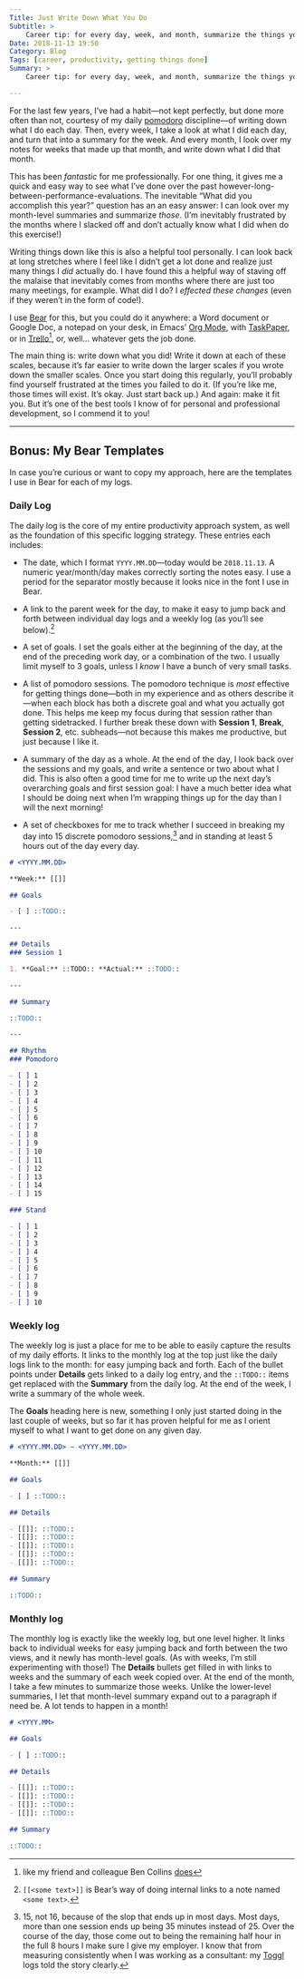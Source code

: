 ```yaml
---
Title: Just Write Down What You Do
Subtitle: >
    Career tip: for every day, week, and month, summarize the things you accomplished.
Date: 2018-11-13 19:50
Category: Blog
Tags: [career, productivity, getting things done]
Summary: >
    Career tip: for every day, week, and month, summarize the things you accomplished.

---
```


For the last few years, I’ve had a habit—not kept perfectly, but done more often than not, courtesy of my daily [pomodoro](https://www.chriskrycho.com/pomodoro/) discipline—of writing down what I do each day. Then, every week, I take a look at what I did each day, and turn that into a summary for the week. And every month, I look over my notes for weeks that made up that month, and write down what I did that month.

This has been *fantastic* for me professionally. For one thing, it gives me a quick and easy way to see what I’ve done over the past however-long-between-performance-evaluations. The inevitable “What did you accomplish this year?” question has an an easy answer: I can look over my month-level summaries and summarize *those*. (I’m inevitably frustrated by the months where I slacked off and don’t actually know what I did when do this exercise!)

Writing things down like this is also a helpful tool personally. I can look back at long stretches where I feel like I didn’t get a lot done and realize just many things I *did* actually do. I have found this a helpful way of staving off the malaise that inevitably comes from months where there are just too many meetings, for example. What did I do? I <i>effected these changes</i> (even if they weren’t in the form of code!).

I use [Bear](https://bear.app) for this, but you could do it anywhere: a Word document or Google Doc, a notepad on your desk, in Emacs’ [Org Mode](https://orgmode.org), with [TaskPaper](https://www.taskpaper.com), or in [Trello](#)[^1], or, well… whatever gets the job done.

The main thing is: write down what you did! Write it down at each of these scales, because it’s far easier to write down the larger scales if you wrote down the smaller scales. Once you start doing this regularly, you’ll probably find yourself frustrated at the times you failed to do it. (If you’re like me, those times will exist. It’s okay. Just start back up.) And again: make it fit you. But it’s one of the best tools I know of for personal and professional development, so I commend it to you!

---- 

## Bonus: My Bear Templates

In case you’re curious or want to copy my approach, here are the templates I use in Bear for each of my logs.

### Daily Log

The daily log is the core of my entire productivity approach system, as well as the foundation of this specific logging strategy. These entries each includes:

- The date, which I format `YYYY.MM.DD`—today would be `2018.11.13`. A numeric year/month/day makes correctly sorting the notes easy. I use a period for the separator mostly because it looks nice in the font I use in Bear.

- A link to the parent week for the day, to make it easy to jump back and forth between individual day logs and a weekly log (as you’ll see below).[^2]

- A set of goals. I set the goals either at the beginning of the day, at the end of the preceding work day, or a combination of the two. I usually limit myself to 3 goals, unless I *know* I have a bunch of very small tasks.

- A list of pomodoro sessions. The pomodoro technique is *most* effective for getting things done—both in my experience and as others describe it—when each block has both a discrete goal and what you actually got done. This helps me keep my focus during that session rather than getting sidetracked. I further break these down with **Session 1**, **Break**, **Session 2**, etc. subheads—not because this makes me productive, but just because I like it.

- A summary of the day as a whole. At the end of the day, I look back over the sessions and my goals, and write a sentence or two about what I did. This is also often a good time for me to write up the next day’s overarching goals and first session goal: I have a much better idea what I should be doing next when I’m wrapping things up for the day than I will the next morning!

- A set of checkboxes for me to track whether I succeed in breaking my day into 15 discrete pomodoro sessions,[^3] and in standing at least 5 hours out of the day every day.

```md
# <YYYY.MM.DD>

**Week:** [[]]

## Goals

- [ ] ::TODO::

---

## Details
### Session 1

1. **Goal:** ::TODO:: **Actual:** ::TODO::

---

## Summary

::TODO::

---

## Rhythm
### Pomodoro

- [ ] 1
- [ ] 2
- [ ] 3
- [ ] 4
- [ ] 5
- [ ] 6
- [ ] 7
- [ ] 8
- [ ] 9
- [ ] 10
- [ ] 11
- [ ] 12
- [ ] 13
- [ ] 14
- [ ] 15

### Stand

- [ ] 1
- [ ] 2
- [ ] 3
- [ ] 4
- [ ] 5
- [ ] 6
- [ ] 7
- [ ] 8
- [ ] 9
- [ ] 10
```

### Weekly log

The weekly log is just a place for me to be able to easily capture the results of my daily efforts. It links to the monthly log at the top just like the daily logs link to the month: for easy jumping back and forth. Each of the bullet points under **Details** gets linked to a daily log entry, and the `::TODO::` items get replaced with the **Summary** from the daily log. At the end of the week, I write a summary of the whole week.

The **Goals** heading here is new, something I only just started doing in the last couple of weeks, but so far it has proven helpful for me as I orient myself to what I want to get done on any given day.

```md
# <YYYY.MM.DD> – <YYYY.MM.DD>

**Month:** [[]]

## Goals

- [ ] ::TODO::

## Details

- [[]]: ::TODO::
- [[]]: ::TODO::
- [[]]: ::TODO::
- [[]]: ::TODO::
- [[]]: ::TODO::

## Summary

::TODO::
```

### Monthly log

The monthly log is exactly like the weekly log, but one level higher. It links back to individual weeks for easy jumping back and forth between the two views, and it newly has month-level goals. (As with weeks, I’m still experimenting with those!) The **Details** bullets get filled in with links to weeks and the summary of each week copied over. At the end of the month, I take a few minutes to summarize those weeks. Unlike the lower-level summaries, I let that month-level summary expand out to a paragraph if need be. A lot tends to happen in a month!

```md
# <YYYY.MM>

## Goals

- [ ] ::TODO::

## Details

- [[]]: ::TODO::
- [[]]: ::TODO::
- [[]]: ::TODO::
- [[]]: ::TODO::

## Summary

::TODO::
```

[^1]:	like my friend and colleague Ben Collins [does](https://benjamincollins.com/blog/using-trello-to-organize-my-daily-work/)

[^2]:	`[[<some text>]]` is Bear’s way of doing internal links to a note named `<some text>`.

[^3]:	15, not 16, because of the slop that ends up in most days. Most days, more than one session ends up being 35 minutes instead of 25. Over the course of the day, those come out to being the remaining half hour in the full 8 hours I make sure I give my employer. I know that from measuring consistently when I was working as a consultant: my [Toggl](https://toggl.com) logs told the story clearly.